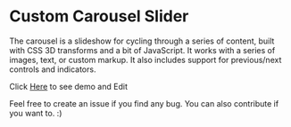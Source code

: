 # Custom Carousel Slider

The carousel is a slideshow for cycling through a series of content, built with CSS 3D transforms and a bit of JavaScript. It works with a series of images, text, or custom markup. It also includes support for previous/next controls and indicators.

Click [Here](https://codepen.io/emrankhan016/full/zYGbOma) to see demo and Edit

Feel free to create an issue if you find any bug. You can also contribute if you want to. :)

